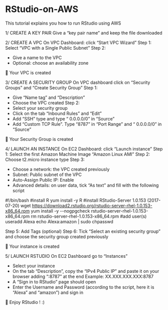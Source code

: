# RStudio-on-AWS
This tutorial explains you how to run RStudio using AWS


1/ CREATE A KEY PAIR
Give a “key pair name” and keep the file downloaded

2/ CREATE A VPC
On VPC Dashboard: click “Start VPC Wizard”
Step 1: Select “VPC with a Single Public Subnet”
Step 2:
-	Give a name to the VPC
-	Optional: choose an availability zone

	Your VPC is created 

3/ CREATE A SECURITY GROUP
On VPC dashboard click on “Security Groups” and “Create Security Group”
Step 1:
-	Give “Name tag” and “Description”
-	Choose the VPC created
Step 2: 
-	Select your security group
-	Click on the tab “Inbound Rules” and “Edit”
-	Add “SSH” type and type “ 0.0.0.0/0” in “Source”
-	Add “Custom TCP Rule”. Type “8787” in “Port Range” and “ 0.0.0.0/0” in “Source”

	Your Security Group is created

4/ LAUNCH AN INSTANCE
On EC2 Dashboard: click “Launch instance”
Step 1: Select the first Amazon Machine Image “Amazon Linux AMI”
Step 2: Choose t2.micro instance type
Step 3:
-	Choose a network: the VPC created previously
-	Subnet: Public subnet of the VPC
-	Auto-Assign Public IP: Enable
-	Advanced details: on user data, tick “As text” and fill with the following script

#!/bin/bash
#install R
yum install -y R
#install RStudio-Server 1.0.153 (2017-07-20)
wget https://download2.rstudio.org/rstudio-server-rhel-1.0.153-x86_64.rpm
yum install -y --nogpgcheck rstudio-server-rhel-1.0.153-x86_64.rpm
rm rstudio-server-rhel-1.0.153-x86_64.rpm
#add user(s)
useradd Alexa
echo Alexa:amazon | sudo chpasswd

Step 5: Add Tags (optional)
Step 6: Tick “Select an existing security group” and choose the security group created previously

	Your instance is created

5/ LAUNCH RSTUDIO
On EC2 Dashboard go to “Instances”
-	Select your instance
-	On the tab “Description”, copy the “IPv4 Public IP” and paste it on your browser adding “:8787” at the end
Example: XX.XXX.XXX.XXX:8787
-	A “Sign in to RStudio” page should open
-	Enter the Username and Password (according to the script, here it is “Alexa” and “amazon”) and sign in

	Enjoy RStudio ! :)
